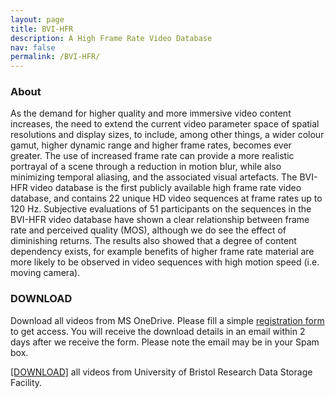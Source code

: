 ```yaml
---
layout: page
title: BVI-HFR
description: A High Frame Rate Video Database
nav: false
permalink: /BVI-HFR/
---
```


### About

As the demand for higher quality and more immersive video content increases, the need to extend the current video parameter space of spatial resolutions and display sizes, to include, among other things, a wider colour gamut, higher dynamic range and higher frame rates, becomes ever greater. The use of increased frame rate can provide a more realistic portrayal of a scene through a reduction in motion blur, while also minimizing temporal aliasing, and the associated visual artefacts. The BVI-HFR video database is the first publicly available high frame rate video database, and contains 22 unique HD video sequences at frame rates up to 120 Hz. Subjective evaluations of 51 participants on the sequences in the BVI-HFR video database have shown a clear relationship between frame rate and perceived quality (MOS), although we do see the effect of diminishing returns. The results also showed that a degree of content dependency exists, for example benefits of higher frame rate material are more likely to be observed in video sequences with high motion speed (i.e. moving camera).


### DOWNLOAD

Download all videos from MS OneDrive. Please fill a simple [registration form](https://forms.office.com/e/gtKpYriSMJ) to get access. You will receive the download details in an email within 2 days after we receive the form. Please note the email may be in your Spam box.

[[DOWNLOAD]](http://data.bris.ac.uk/data/dataset/k8bfn0qsj9fs1rwnc2x75z6t7) all videos from University of Bristol Research Data Storage Facility. 